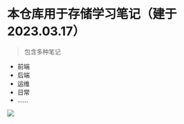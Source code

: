 # 本仓库用于存储学习笔记（建于2023.03.17）

> 包含多种笔记

- 前端
- 后端
- 运维
- 日常
- ……

![](https://img.tucang.cc/api/image/show/129ddd63c64453dfd4369d667e8b2110)
